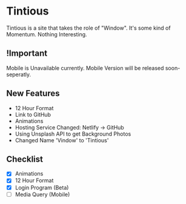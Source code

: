 # Tintious

Tintious is a site that takes the role of "Window".
It's some kind of Momentum.
Nothing Interesting.

## !Important

Mobile is Unavailable currently. Mobile Version will be released soon- seperatly.

## New Features

- 12 Hour Format
- Link to GitHub
- Animations
- Hosting Service Changed: Netlify -> GitHub
- Using Unsplash API to get Background Photos
- Changed Name 'Vindow' to 'Tintious'

## Checklist

- [X] Animations
- [X] 12 Hour Format
- [X] Login Program (Beta)
- [ ] Media Query (Mobile)

